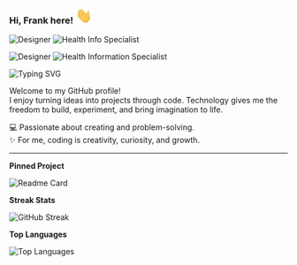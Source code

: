 ### Hi, Frank here! <img src="https://raw.githubusercontent.com/ABSphreak/ABSphreak/master/gifs/Hi.gif" width="30px">

![Designer](https://img.shields.io/badge/Designer-Developer-blue?style=for-the-badge&logo=visual-studio-code)
![Health Info Specialist](https://img.shields.io/badge/Health_Information_Specialist_by_Profession-green?style=for-the-badge)

![Designer](https://img.shields.io/badge/Designer-Developer-blue?style=for-the-badge&logo=visual-studio-code)
![Health Information Specialist](https://img.shields.io/badge/Health_Information_Specialist-Professional-green?style=for-the-badge)



![Typing SVG](https://readme-typing-svg.herokuapp.com?size=24&color=ff79c6&width=500&lines=Exploring+Web+Development;Excited+to+Build+Projects;Open+to+Collaboration)

Welcome to my GitHub profile!  
I enjoy turning ideas into projects through code. Technology gives me the freedom to build, experiment, and bring imagination to life.

💻 Passionate about creating and problem-solving.  
✨ For me, coding is creativity, curiosity, and growth.

---

**Pinned Project**

![Readme Card](https://github-readme-stats.vercel.app/api/pin/?username=Frank-Muhiu-Wanja&repo=anime-pic-generator&theme=radical)

**Streak Stats**

![GitHub Streak](https://streak-stats.demolab.com?user=Frank-Muhiu-Wanja&theme=radical)

**Top Languages**

![Top Languages](https://github-readme-stats.vercel.app/api/top-langs/?username=Frank-Muhiu-Wanja&layout=compact&theme=radical)

